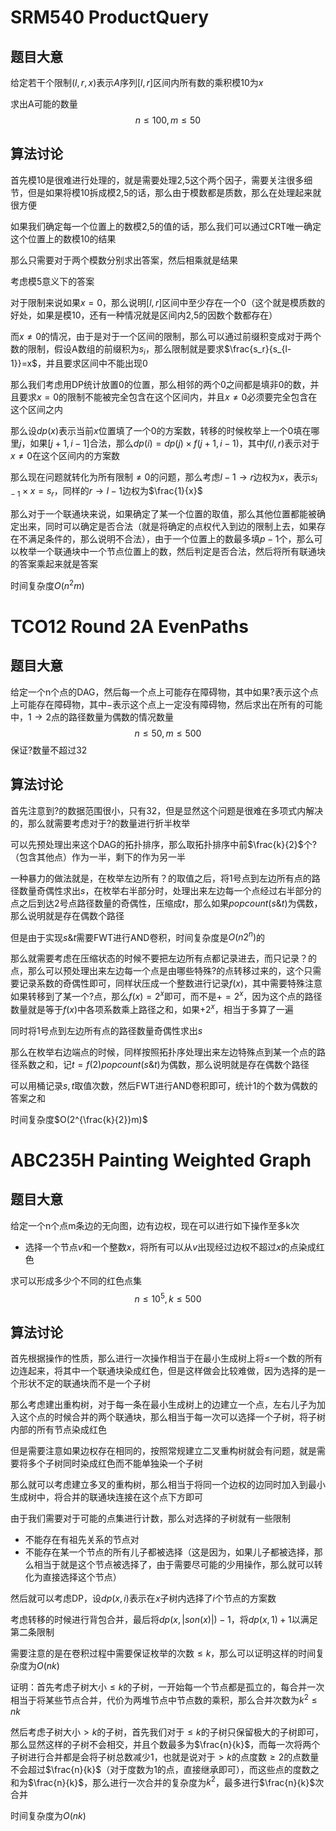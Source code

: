 # SRM540 ProductQuery

## 题目大意

给定若干个限制$(l,r,x)$表示$A$序列$[l,r]$区间内所有数的乘积模10为$x$

求出A可能的数量
$$
n\leq 100,m\leq 50
$$

## 算法讨论

首先模10是很难进行处理的，就是需要处理2,5这个两个因子，需要关注很多细节，但是如果将模10拆成模2,5的话，那么由于模数都是质数，那么在处理起来就很方便

如果我们确定每一个位置上的数模2,5的值的话，那么我们可以通过CRT唯一确定这个位置上的数模10的结果

那么只需要对于两个模数分别求出答案，然后相乘就是结果

考虑模5意义下的答案

对于限制来说如果$x=0$，那么说明$[l,r]$区间中至少存在一个0（这个就是模质数的好处，如果是模10，还有一种情况就是区间内2,5的因数个数都存在）

而$x\neq 0$的情况，由于是对于一个区间的限制，那么可以通过前缀积变成对于两个数的限制，假设A数组的前缀积为$s_i$，那么限制就是要求$\frac{s_r}{s_{l-1}}=x$，并且要求区间中不能出现0

那么我们考虑用DP统计放置0的位置，那么相邻的两个0之间都是填非0的数，并且要求$x=0$的限制不能被完全包含在这个区间内，并且$x\neq 0$必须要完全包含在这个区间之内

那么设$dp(x)$表示当前$x$位置填了一个0的方案数，转移的时候枚举上一个0填在哪里$j$，如果$[j+1,i-1]$合法，那么$dp(i)=dp(j)\times f(j+1,i-1)$，其中$f(l,r)$表示对于$x\neq 0$在这个区间内的方案数

那么现在问题就转化为所有限制$\neq 0$的问题，那么考虑$l-1\rightarrow r$边权为$x$，表示$s_{l-1}\times x=s_r$，同样的$r\rightarrow l-1$边权为$\frac{1}{x}$

那么对于一个联通块来说，如果确定了某一个位置的取值，那么其他位置都能被确定出来，同时可以确定是否合法（就是将确定的点权代入到边的限制上去，如果存在不满足条件的，那么说明不合法），由于一个位置上的数最多填$p-1$个，那么可以枚举一个联通块中一个节点位置上的数，然后判定是否合法，然后将所有联通块的答案乘起来就是答案

时间复杂度$O(n^2m)$

# TCO12 Round 2A EvenPaths

## 题目大意

给定一个n个点的DAG，然后每一个点上可能存在障碍物，其中如果$?$表示这个点上可能存在障碍物，其中$-$表示这个点上一定没有障碍物，然后求出在所有的可能中，$1\rightarrow 2$点的路径数量为偶数的情况数量
$$
n\leq 50,m\leq 500
$$
保证$?$数量不超过32

## 算法讨论

首先注意到?的数据范围很小，只有32，但是显然这个问题是很难在多项式内解决的，那么就需要考虑对于$?$的数量进行折半枚举

可以先预处理出来这个DAG的拓扑排序，那么取拓扑排序中前$\frac{k}{2}$个?（包含其他点）作为一半，剩下的作为另一半

一种暴力的做法就是，在枚举左边所有？的取值之后，将1号点到左边所有点的路径数量奇偶性求出$s$，在枚举右半部分时，处理出来左边每一个点经过右半部分的点之后到达2号点路径数量的奇偶性，压缩成$t$，那么如果$popcount(s\&t)$为偶数，那么说明就是存在偶数个路径

但是由于实现$s\&t$需要FWT进行AND卷积，时间复杂度是$O(n2^n)$的

那么就需要考虑在压缩状态的时候不要把左边所有点都记录进去，而只记录？的点，那么可以预处理出来左边每一个点是由哪些特殊?的点转移过来的，这个只需要记录系数的奇偶性即可，同样状压成一个整数进行记录$f(x)$，其中需要特殊注意如果转移到了某一个?点，那么$f(x)=2^x$即可，而不是$+=2^x$，因为这个点的路径数量就是等于$f(x)$中各项系数乘上路径之和，如果+$2^x$，相当于多算了一遍

同时将1号点到左边所有点的路径数量奇偶性求出$s$

那么在枚举右边端点的时候，同样按照拓扑序处理出来左边特殊点到某一个点的路径系数之和，记$t=f(2)$$popcount(s\&t)$为偶数，那么说明就是存在偶数个路径

可以用桶记录$s,t$取值次数，然后FWT进行AND卷积即可，统计1的个数为偶数的答案之和

时间复杂度$O(2^{\frac{k}{2}}m)$

# ABC235H **Painting Weighted Graph**

## 题目大意

给定一个n个点m条边的无向图，边有边权，现在可以进行如下操作至多k次

- 选择一个节点$v$和一个整数$x$，将所有可以从$v$出现经过边权不超过$x$的点染成红色

求可以形成多少个不同的红色点集
$$
n\leq 10^5,k\leq 500
$$

## 算法讨论

首先根据操作的性质，那么进行一次操作相当于在最小生成树上将$\leq$一个数的所有边连起来，将其中一个联通块染成红色，但是这样做会比较难做，因为选择的是一个形状不定的联通块而不是一个子树

那么考虑建出重构树，对于每一条在最小生成树上的边建立一个点，左右儿子为加入这个点的时候合并的两个联通块，那么相当于每一次可以选择一个子树，将子树内部的所有节点染成红色

但是需要注意如果边权存在相同的，按照常规建立二叉重构树就会有问题，就是需要将多个子树同时染成红色而不能单独染一个子树

那么就可以考虑建立多叉的重构树，那么相当于将同一个边权的边同时加入到最小生成树中，将合并的联通块连接在这个点下方即可

由于我们需要对于可能的点集进行计数，那么对选择的子树就有一些限制

- 不能存在有祖先关系的节点对
- 不能存在某一个节点的所有儿子都被选择（这是因为，如果儿子都被选择，那么相当于就是这个节点被选择了，由于需要尽可能的少用操作，那么就可以转化为直接选择这个节点）

然后就可以考虑DP，设$dp(x,i)$表示在$x$子树内选择了$i$个节点的方案数

考虑转移的时候进行背包合并，最后将$dp(x,|son(x)|)-1$，将$dp(x,1)+1$以满足第二条限制

需要注意的是在卷积过程中需要保证枚举的次数$\leq k$，那么可以证明这样的时间复杂度为$O(nk)$

证明：首先考虑子树大小$\leq k$的子树，一开始每一个节点都是孤立的，每合并一次相当于将某些节点合并，代价为两堆节点中节点数的乘积，那么合并次数为$k^2\leq nk$

然后考虑子树大小$>k$的子树，首先我们对于$\leq  k$的子树只保留极大的子树即可，那么显然这样的子树不会相交，并且个数最多为$\frac{n}{k}$，而每一次将两个子树进行合并都是会将子树总数减少1，也就是说对于$>k$的点度数$\geq 2$的点数量不会超过$\frac{n}{k}$（对于度数为1的点，直接继承即可），而这些点的度数之和为$\frac{n}{k}$，那么进行一次合并的复杂度为$k^2$，最多进行$\frac{n}{k}$次合并

时间复杂度为$O(nk)$


